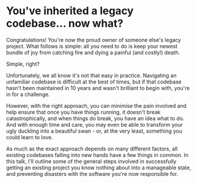 # You've inherited a legacy codebase... now what?

Congratulations! You're now the proud owner of someone else's legacy project. What follows is simple: all you need to
do is keep your newest bundle of joy from catching fire and dying a painful (and costly!) death.

Simple, right?

Unfortunately, we all know it's not that easy in practice. Navigating an unfamiliar codebase is difficult at the best
of times, but if that codebase hasn't been maintained in 10 years and wasn't brilliant to begin with, you're in for a
challenge.

However, with the right approach, you can minimise the pain involved and help ensure that once you have things running,
it doesn't break catastrophically, and when things do break, you have an idea what to do. And with enough time and care,
you may even be able to transform your ugly duckling into a beautiful swan - or, at the very least, something you could
learn to love.

As much as the exact approach depends on many different factors, all existing codebases falling into new hands have a
few things in common. In this talk, I'll outline some of the general steps involved in successfully getting an existing
project you know nothing about into a manageable state, and preventing disasters with the software you're now responsible
for.
